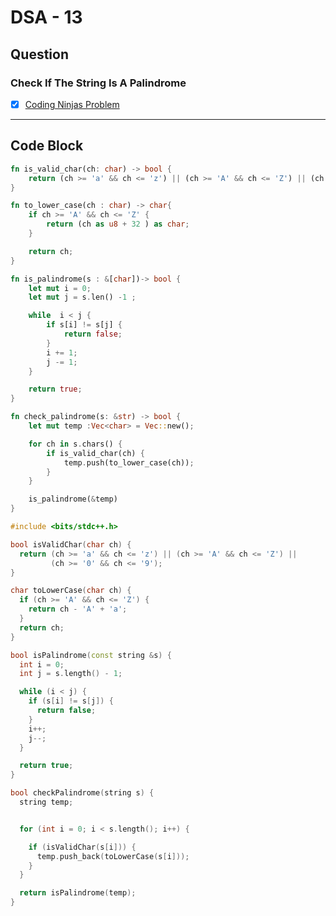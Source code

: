 # DSA - 13

## Question

### Check If The String Is A Palindrome

- [x] [Coding Ninjas Problem](https://www.naukri.com/code360/problems/check-if-the-string-is-a-palindrome_1062633)

---

## Code Block

```rust
fn is_valid_char(ch: char) -> bool {
    return (ch >= 'a' && ch <= 'z') || (ch >= 'A' && ch <= 'Z') || (ch >= '0' && ch <= '9');
}

fn to_lower_case(ch : char) -> char{
    if ch >= 'A' && ch <= 'Z' {
        return (ch as u8 + 32 ) as char;
    }

    return ch;
}

fn is_palindrome(s : &[char])-> bool {
    let mut i = 0;
    let mut j = s.len() -1 ;

    while  i < j {
        if s[i] != s[j] {
            return false;
        }
        i += 1;
        j -= 1;
    }

    return true;
}

fn check_palindrome(s: &str) -> bool {
    let mut temp :Vec<char> = Vec::new();

    for ch in s.chars() {
        if is_valid_char(ch) {
            temp.push(to_lower_case(ch));
        }
    }

    is_palindrome(&temp)
}
```

```c++
#include <bits/stdc++.h>

bool isValidChar(char ch) {
  return (ch >= 'a' && ch <= 'z') || (ch >= 'A' && ch <= 'Z') ||
         (ch >= '0' && ch <= '9');
}

char toLowerCase(char ch) {
  if (ch >= 'A' && ch <= 'Z') {
    return ch - 'A' + 'a';
  }
  return ch;
}

bool isPalindrome(const string &s) {
  int i = 0;
  int j = s.length() - 1;

  while (i < j) {
    if (s[i] != s[j]) {
      return false;
    }
    i++;
    j--;
  }

  return true;
}

bool checkPalindrome(string s) {
  string temp;


  for (int i = 0; i < s.length(); i++) {

    if (isValidChar(s[i])) {
      temp.push_back(toLowerCase(s[i]));
    }
  }

  return isPalindrome(temp);
}
```

<!-- ## Code Image

![alt text](image.png) -->

